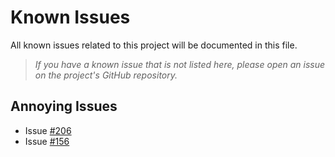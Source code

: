 # Known Issues
All known issues related to this project will be documented in this file.

> _If you have a known issue that is not listed here, please open an issue on the project's GitHub repository._

## Annoying Issues
* Issue [#206](https://github.com/j3-signalroom/ccaf-tableflow-aws_glue-snowflake-kickstarter/issues/206)
* Issue [#156](https://github.com/j3-signalroom/ccaf-tableflow-aws_glue-snowflake-kickstarter/issues/156)